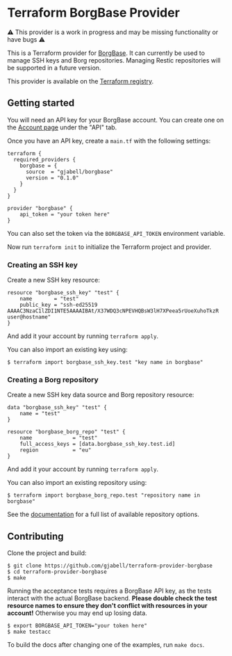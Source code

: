 # Terraform BorgBase Provider

⚠️ This provider is a work in progress and may be missing functionality or have bugs ⚠️

This is a Terraform provider for [BorgBase](https://www.borgbase.com). It can currently be used to manage SSH keys and Borg repositories. Managing Restic repositories will be supported in a future version.

This provider is available on the [Terraform registry](https://registry.terraform.io/providers/gjabell/borgbase).

## Getting started

You will need an API key for your BorgBase account. You can create one on the [Account page](https://www.borgbase.com/account) under the "API" tab.

Once you have an API key, create a `main.tf` with the following settings:

```hcl
terraform {
  required_providers {
    borgbase = {
      source  = "gjabell/borgbase"
      version = "0.1.0"
    }
  }
}

provider "borgbase" {
	api_token = "your token here"
}
```

You can also set the token via the `BORGBASE_API_TOKEN` environment variable.

Now run `terraform init` to initialize the Terraform project and provider.

### Creating an SSH key

Create a new SSH key resource:

```hcl
resource "borgbase_ssh_key" "test" {
	name       = "test"
	public_key = "ssh-ed25519 AAAAC3NzaC1lZDI1NTE5AAAAIBAt/X37WDQ3cNPEVHQBsW3lH7XPeea5rUoeXuhoTkzR user@hostname"
}
```

And add it your account by running `terraform apply`.

You can also import an existing key using:

```shell
$ terraform import borgbase_ssh_key.test "key name in borgbase"
```

### Creating a Borg repository

Create a new SSH key data source and Borg repository resource:

```hcl
data "borgbase_ssh_key" "test" {
	name = "test"
}

resource "borgbase_borg_repo" "test" {
	name             = "test"
	full_access_keys = [data.borgbase_ssh_key.test.id]
	region           = "eu"
}
```

And add it your account by running `terraform apply`.

You can also import an existing repository using:

```shell
$ terraform import borgbase_borg_repo.test "repository name in borgbase"
```

See the [documentation](https://registry.terraform.io/providers/gjabell/borgbase/latest/docs/resources/borg_repo#schema) for a full list of available repository options.

## Contributing

Clone the project and build:

```shell
$ git clone https://github.com/gjabell/terraform-provider-borgbase
$ cd terraform-provider-borgbase
$ make
```

Running the acceptance tests requires a BorgBase API key, as the tests interact with the actual BorgBase backend. **Please double check the test resource names to ensure they don't conflict with resources in your account!** Otherwise you may end up losing data.

```shell
$ export BORGBASE_API_TOKEN="your token here"
$ make testacc
```

To build the docs after changing one of the examples, run `make docs`.
